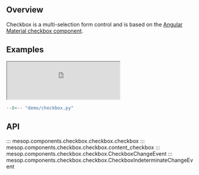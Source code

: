 ## Overview

Checkbox is a multi-selection form control and is based on the [Angular Material checkbox component](https://material.angular.io/components/checkbox/overview).

## Examples

<iframe class="component-demo" src="https://mesop-y677hytkra-uc.a.run.app/checkbox" style="height: 100px"></iframe>

```python
--8<-- "demo/checkbox.py"
```

## API

::: mesop.components.checkbox.checkbox.checkbox
::: mesop.components.checkbox.checkbox.content_checkbox
::: mesop.components.checkbox.checkbox.CheckboxChangeEvent
::: mesop.components.checkbox.checkbox.CheckboxIndeterminateChangeEvent
